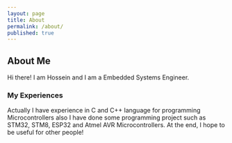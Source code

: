 ```yaml
---
layout: page
title: About
permalink: /about/
published: true
---
```

## About Me
Hi there!
I am Hossein and I am a Embedded Systems Engineer.

### My Experiences
Actually I have experience in C and C++ language for programming Microcontrollers also I have done some programming project such as STM32, STM8, ESP32 and Atmel AVR Microcontrollers. At the end, I hope to be useful for other people!